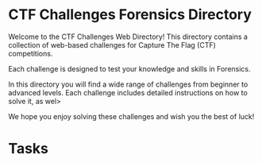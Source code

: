 # CTF Challenges Forensics Directory

Welcome to the CTF Challenges Web Directory! This directory contains a collection of web-based challenges for Capture The Flag (CTF) competitions.

Each challenge is designed to test your knowledge and skills in Forensics.

In this directory you will find a wide range of challenges from beginner to advanced levels. Each challenge includes detailed instructions on how to solve it, as wel>

We hope you enjoy solving these challenges and wish you the best of luck!

# Tasks
